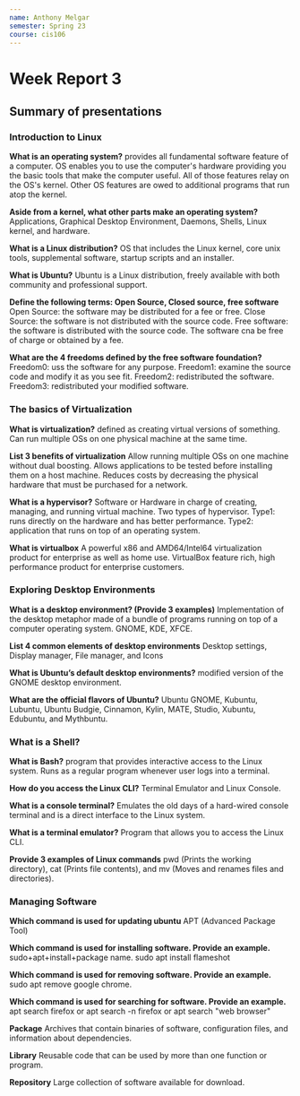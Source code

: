 ```yaml
---
name: Anthony Melgar
semester: Spring 23 
course: cis106
---
```


# Week Report 3 

## Summary of presentations

### Introduction to Linux
**What is an operating system?**
provides all fundamental software feature of a computer. OS enables you to use the computer's hardware providing you the basic tools that make the computer useful. All of those features relay on the OS's kernel. Other OS features are owed to additional programs that run atop the kernel.

**Aside from a kernel, what other parts make an operating system?**
Applications, Graphical Desktop Environment, Daemons, Shells, Linux kernel, and hardware.

**What is a Linux distribution?**
OS that includes the Linux kernel, core unix tools, supplemental software, startup scripts and an installer.

**What is Ubuntu?**
Ubuntu is a Linux distribution, freely available with both community and professional support.

**Define the following terms: Open Source, Closed source, free software**
Open Source: the software may be distributed for a fee or free.
Close Source: the software is not distributed with the source code.
Free software: the software is distributed with the source code. The software cna be free of charge or obtained by a fee.

**What are the 4 freedoms defined by the free software foundation?**
Freedom0: uss the software for any purpose.
Freedom1: examine the source code and modify it as you see fit.
Freedom2: redistributed the software.
Freedom3: redistributed your modified software.

### The basics of Virtualization

**What is virtualization?**
defined as creating virtual versions of something. Can run multiple OSs on one physical machine at the same time.

**List 3 benefits of virtualization**
Allow running multiple OSs on one machine without dual boosting. Allows applications to be tested before installing them on a host machine. Reduces costs by decreasing the physical hardware that must be purchased for a network.

**What is a hypervisor?**
Software or Hardware in charge of creating, managing, and running virtual machine. Two types of hypervisor. Type1: runs directly on the hardware and has better performance. Type2: application that runs on top of an operating system.

**What is virtualbox**
A powerful x86 and AMD64/Intel64 virtualization product for enterprise as well as home use. VirtualBox feature rich, high performance product for enterprise customers.

### Exploring Desktop Environments

**What is a desktop environment? (Provide 3 examples)**
Implementation of the desktop metaphor made of a bundle of programs running on top of a computer operating system. GNOME, KDE, XFCE.

**List 4 common elements of desktop environments**
Desktop settings, Display manager, File manager, and Icons

**What is Ubuntu’s default desktop environments?**
modified version of the GNOME desktop environment.

**What are the official flavors of Ubuntu?**
Ubuntu GNOME, Kubuntu, Lubuntu, Ubuntu Budgie, Cinnamon, Kylin, MATE, Studio, Xubuntu, Edubuntu, and Mythbuntu.

### What is a Shell?

**What is Bash?**
program that provides interactive access to the Linux system. Runs as a regular program whenever user logs into a terminal.

**How do you access the Linux CLI?**
Terminal Emulator and Linux Console.

**What is a console terminal?**
Emulates the old days of a hard-wired console terminal and is a direct interface to the Linux system.

**What is a terminal emulator?**
Program that allows you to access the Linux CLI.

**Provide 3 examples of Linux commands**
pwd (Prints the working directory), cat (Prints file contents), and mv (Moves and renames files and directories).

### Managing Software

**Which command is used for updating ubuntu**
APT (Advanced Package Tool)

**Which command is used for installing software. Provide an example.**
sudo+apt+install+package name. sudo apt install flameshot 

**Which command is used for removing software. Provide an example.**
sudo apt remove google chrome.

**Which command is used for searching for software. Provide an example.**
apt search firefox or apt search -n firefox or apt search "web browser"

**Package**
Archives that contain binaries of software, configuration files, and information about dependencies.

**Library**
Reusable code that can be used by more than one function or program.

**Repository**
Large collection of software available for download.